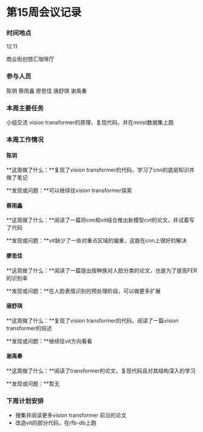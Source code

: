 # 第15周会议记录

### 时间地点

12.11

商业街创想汇咖啡厅

### 参与人员

陈玥 蔡雨鑫 廖思佳 唐舒琪 谢禹秦

### 本周主要任务

小组交流 vision transformer的原理，复现代码，并在mnist数据集上跑

### 本周工作情况

#### 陈玥

**这周做了什么：**复现了vision transformer的代码，学习了cnn的底层知识并做了笔记

**发现或问题：**可以继续往vision transformer探索

#### 蔡雨鑫

**这周做了什么：**阅读了一篇将cnn和vit结合推出新模型cvt的论文，并试着写了代码

**发现或问题：**vit缺少了一些对重点区域的偏重，这能在cnn上很好的解决

#### 廖思佳

**这周做了什么：**阅读了一篇提出按种族对人脸分类的论文，也是为了提高FER的识别率

**发现或问题：**在人脸表情识别的预处理阶段，可以做更多扩展

#### 唐舒琪

**这周做了什么：**复现了vision transformer的代码，阅读了一篇vision transformer的综述

**发现或问题：**继续往vit方向看看

#### 谢禹秦

**这周做了什么：**阅读了transformer的论文，复现代码且对其结构深入的学习

**发现或问题：**暂无

### 下周计划安排

* 搜集并阅读更多vision transformer 前沿的论文
* 改造vit的部分代码，在rfb-db上跑

